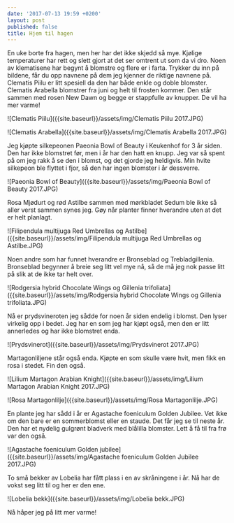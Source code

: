 ```yaml
---
date: '2017-07-13 19:59 +0200'
layout: post
published: false
title: Hjem til hagen
---
```


En uke borte fra hagen, men her har det ikke skjedd så mye. Kjølige temperaturer har rett og slett gjort at det ser omtrent ut som da vi dro. Noen av klematisene har begynt å blomstre og flere er i farta. Trykker du inn på bildene, får du opp navnene på dem jeg kjenner de riktige navnene på.
Clematis Piilu er litt spesiell da den har både enkle og doble blomster. Clematis Arabella blomstrer fra juni og helt til frosten kommer. Den står sammen med rosen New Dawn og begge er stappfulle av knupper. De vil ha mer varme!

![Clematis Piilu]({{site.baseurl}}/assets/img/Clematis Piilu 2017.JPG)

![Clematis Arabella]({{site.baseurl}}/assets/img/Clematis Arabella 2017.JPG)

<!--more-->

Jeg kjøpte silkepeonen Paeonia Bowl of Beauty i Keukenhof for 3 år siden. Den har ikke blomstret før, men i år har den hatt en knupp.  Jeg var så spent på om jeg rakk å se den i blomst, og det gjorde jeg heldigvis.  Min hvite silkepeon ble flyttet i fjor, så den har ingen blomster i år dessverre. 

![Paeonia Bowl of Beauty]({{site.baseurl}}/assets/img/Paeonia Bowl of Beauty 2017.JPG)

Rosa Mjødurt og rød Astilbe sammen med mørkbladet Sedum ble ikke så aller verst sammen synes jeg. Gøy når planter finner hverandre uten at det er helt planlagt. 

![Filipendula multijuga Red Umbrellas og Astilbe]({{site.baseurl}}/assets/img/Filipendula multijuga Red Umbrellas og Astilbe.JPG)

Noen andre som har funnet hverandre er Bronseblad og Trebladgillenia. Bronseblad begynner å breie seg litt vel mye nå, så de må jeg nok passe litt på slik at de ikke tar helt over.

![Rodgersia hybrid Chocolate Wings og Gillenia trifoliata]({{site.baseurl}}/assets/img/Rodgersia hybrid Chocolate Wings og Gillenia trifoliata.JPG)

Nå er prydsvineroten jeg sådde for noen år siden endelig i blomst. Den lyser virkelig opp i bedet. Jeg har en som jeg har kjøpt også, men den er litt annerledes og har ikke blomstret enda.

![Prydsvinerot]({{site.baseurl}}/assets/img/Prydsvinerot 2017.JPG)

Martagonliljene står også enda. Kjøpte en som skulle være hvit, men fikk en rosa i stedet. Fin den også. 

![Lilium Martagon Arabian Knight]({{site.baseurl}}/assets/img/Lilium Martagon Arabian Knight 2017.JPG)

![Rosa Martagonlilje]({{site.baseurl}}/assets/img/Rosa Martagonlilje.JPG)

En plante jeg har sådd i år er Agastache foeniculum Golden Jubilee. Vet ikke om den bare er en sommerblomst eller en staude. Det får jeg se til neste år. Den har et nydelig gulgrønt bladverk med blålilla blomster. Lett å få til fra frø var den også. 

![Agastache foeniculum Golden jubilee]({{site.baseurl}}/assets/img/Agastache foeniculum Golden Jubilee 2017.JPG)

To små bekker av Lobelia har fått plass i en av skråningene i år. Nå har de vokst seg litt til og her er den ene.

![Lobelia bekk]({{site.baseurl}}/assets/img/Lobelia bekk.JPG)

Nå håper jeg på litt mer varme!



